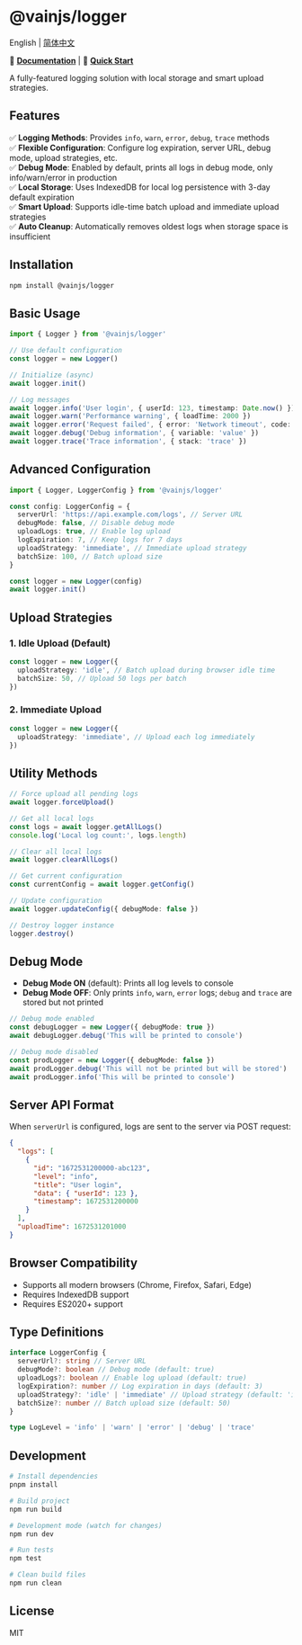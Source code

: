 # @vainjs/logger

English | [简体中文](./README-zh_CN.md)

📖 **[Documentation](https://vainjs.github.io/logger/)** | 🚀 **[Quick Start](#basic-usage)**

A fully-featured logging solution with local storage and smart upload strategies.

## Features

✅ **Logging Methods**: Provides `info`, `warn`, `error`, `debug`, `trace` methods  
✅ **Flexible Configuration**: Configure log expiration, server URL, debug mode, upload strategies, etc.  
✅ **Debug Mode**: Enabled by default, prints all logs in debug mode, only info/warn/error in production  
✅ **Local Storage**: Uses IndexedDB for local log persistence with 3-day default expiration  
✅ **Smart Upload**: Supports idle-time batch upload and immediate upload strategies  
✅ **Auto Cleanup**: Automatically removes oldest logs when storage space is insufficient

## Installation

```bash
npm install @vainjs/logger
```

## Basic Usage

```typescript
import { Logger } from '@vainjs/logger'

// Use default configuration
const logger = new Logger()

// Initialize (async)
await logger.init()

// Log messages
await logger.info('User login', { userId: 123, timestamp: Date.now() })
await logger.warn('Performance warning', { loadTime: 2000 })
await logger.error('Request failed', { error: 'Network timeout', code: 500 })
await logger.debug('Debug information', { variable: 'value' })
await logger.trace('Trace information', { stack: 'trace' })
```

## Advanced Configuration

```typescript
import { Logger, LoggerConfig } from '@vainjs/logger'

const config: LoggerConfig = {
  serverUrl: 'https://api.example.com/logs', // Server URL
  debugMode: false, // Disable debug mode
  uploadLogs: true, // Enable log upload
  logExpiration: 7, // Keep logs for 7 days
  uploadStrategy: 'immediate', // Immediate upload strategy
  batchSize: 100, // Batch upload size
}

const logger = new Logger(config)
await logger.init()
```

## Upload Strategies

### 1. Idle Upload (Default)

```typescript
const logger = new Logger({
  uploadStrategy: 'idle', // Batch upload during browser idle time
  batchSize: 50, // Upload 50 logs per batch
})
```

### 2. Immediate Upload

```typescript
const logger = new Logger({
  uploadStrategy: 'immediate', // Upload each log immediately
})
```

## Utility Methods

```typescript
// Force upload all pending logs
await logger.forceUpload()

// Get all local logs
const logs = await logger.getAllLogs()
console.log('Local log count:', logs.length)

// Clear all local logs
await logger.clearAllLogs()

// Get current configuration
const currentConfig = await logger.getConfig()

// Update configuration
await logger.updateConfig({ debugMode: false })

// Destroy logger instance
logger.destroy()
```

## Debug Mode

- **Debug Mode ON** (default): Prints all log levels to console
- **Debug Mode OFF**: Only prints `info`, `warn`, `error` logs; `debug` and `trace` are stored but not printed

```typescript
// Debug mode enabled
const debugLogger = new Logger({ debugMode: true })
await debugLogger.debug('This will be printed to console')

// Debug mode disabled
const prodLogger = new Logger({ debugMode: false })
await prodLogger.debug('This will not be printed but will be stored')
await prodLogger.info('This will be printed to console')
```

## Server API Format

When `serverUrl` is configured, logs are sent to the server via POST request:

```json
{
  "logs": [
    {
      "id": "1672531200000-abc123",
      "level": "info",
      "title": "User login",
      "data": { "userId": 123 },
      "timestamp": 1672531200000
    }
  ],
  "uploadTime": 1672531201000
}
```

## Browser Compatibility

- Supports all modern browsers (Chrome, Firefox, Safari, Edge)
- Requires IndexedDB support
- Requires ES2020+ support

## Type Definitions

```typescript
interface LoggerConfig {
  serverUrl?: string // Server URL
  debugMode?: boolean // Debug mode (default: true)
  uploadLogs?: boolean // Enable log upload (default: true)
  logExpiration?: number // Log expiration in days (default: 3)
  uploadStrategy?: 'idle' | 'immediate' // Upload strategy (default: 'idle')
  batchSize?: number // Batch upload size (default: 50)
}

type LogLevel = 'info' | 'warn' | 'error' | 'debug' | 'trace'
```

## Development

```bash
# Install dependencies
pnpm install

# Build project
npm run build

# Development mode (watch for changes)
npm run dev

# Run tests
npm test

# Clean build files
npm run clean
```

## License

MIT
